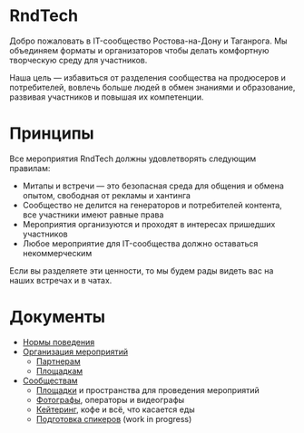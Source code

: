 # RndTech
Добро пожаловать в IT-сообщество Ростова-на-Дону и Таганрога. Мы объединяем форматы и организаторов чтобы делать комфортную творческую среду для участников.

Наша цель — избавиться от разделения сообщества на продюсеров и потребителей, вовлечь больше людей в обмен знаниями и образование, развивая участников и повышая их компетенции.

# Принципы
Все мероприятия RndTech должны удовлетворять следующим правилам:
- Митапы и встречи — это безопасная среда для общения и обмена опытом, свободная от рекламы и хантинга
- Сообщество не делится на генераторов и потребителей контента, все участники имеют равные права
- Мероприятия организуются и проходят в интересах пришедших участников
- Любое мероприятие для IT-сообщества должно оставаться некоммерческим

Если вы разделяете эти ценности, то мы будем рады видеть вас на наших встречах и в чатах.

# Документы
- [Нормы поведения](https://github.com/RndTechCommunity/RndTech/tree/master/code-of-conduct)
- [Организация мероприятий](https://github.com/RndTechCommunity/RndTech/tree/master/events)
	- [Партнерам](https://github.com/RndTechCommunity/RndTech/tree/master/events/partners.md)
	- [Площадкам](https://github.com/RndTechCommunity/RndTech/tree/master/events/places.md)
- [Сообществам](https://github.com/RndTechCommunity/RndTech/tree/master/community)
	- [Площадки](https://github.com/RndTechCommunity/RndTech/tree/master/community/places.md) и пространства для проведения мероприятий
	- [Фотографы](https://github.com/RndTechCommunity/RndTech/tree/master/community/photo.md), операторы и видеографы
	- [Кейтеринг](https://github.com/RndTechCommunity/RndTech/tree/master/community/food.md), кофе и всё, что касается еды
	- [Подготовка спикеров](https://github.com/RndTechCommunity/RndTech/tree/master/community/speakers.md) (work in progress)
